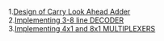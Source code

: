 1.<a href="http://vlabs.iitb.ac.in/rec-bootathon/labhunter-dclaa-recb/">Design of Carry Look Ahead Adder</a><br>
2.<a href="#">Implementing 3-8 line DECODER</a><br>
3.<a href="#">Implementing 4x1 and 8x1 MULTIPLEXERS</a><br>